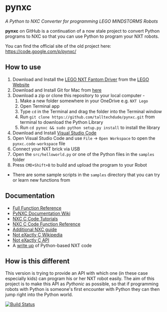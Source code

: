 pynxc
=====

*A Python to NXC Converter for programming LEGO MINDSTORMS Robots*

**pynxc** on GitHub is a continuation of a now stale project to convert Python
programs to NXC so that you can use Python to program your NXT robots.

You can find the official site of the old project here:
https://code.google.com/p/pynxc/

How to use
----------
1. Download and Install the [LEGO NXT Fantom Driver](https://www.lego.com/r/www/r/MINDSTORMS/-/media/franchises/mindstorms%202014/downloads/firmware%20and%20software/nxt%20software/nxt%20fantom%20drivers%20v120.zip) from the [LEGO Website](https://www.lego.com/en-us/mindstorms/downloads)
1. Download and Install Git for Mac from [here](https://git-scm.com/download/mac)
1. Download a zip or clone this repository to your local computer - 
   1.  Make a new folder somewhere in your OneDrive e.g. `NXT Lego`
   1. Open Terminal app
   1. Type `cd` in the Terminal and drag the folder into the Terminal window
   1. Run `git clone https://github.com/talltechdude/pynxc.git` from terminal to download the Python Library
   1. Run `cd pynxc && sudo python setup.py install` to install the library
1. Download and Install [Visual Studio Code](https://code.visualstudio.com/download)
1. Open Visual Studio Code and use `File` -> `Open Workspace` to open the `pynxc.code-workspace` file
1. Connect your NXT brick via USB
1. Open the `src/helloworld.py` or one of the Python files in the `samples` folder
1. Press `CMD+Shift+B` to build and upload the program to your Robot
* There are some sample scripts in the `samples` directory that you can try or learn new functions from

Documentation
-------------
* [Full Function Reference](http://bricxcc.sourceforge.net/nbc/nxcdoc/nxcapi/_n_x_c_defs_8h.html)
* [PyNXC Documentation Wiki](https://code.google.com/archive/p/pynxc/wikis/Documentation.wiki)
* [NXC C Code Tutorials](http://bricxcc.sourceforge.net/nbc/nxcdoc/NXC_tutorial.pdf)
* [NXC C Code Function Reference](http://bricxcc.sourceforge.net/nbc/nxcdoc/NXC_Guide.pdf)
* [Additional NXC guide](http://lego.itam.mx/misc/manuales/NXC/guide.pdf)
* [Not eXactly C Wikipedia](https://en.wikipedia.org/wiki/Not_eXactly_C)
* [Not eXactly C API](http://bricxcc.sourceforge.net/nbc/nxcdoc/nxcapi/index.html)
* A [write up](http://digitalcommons.bryant.edu/cgi/viewcontent.cgi?article=1017&context=sci_jou) of Python-based NXT code

How is this different
---------------------

This version is trying to provide an API with which one (in these case
especially kids) can program his or her NXT robot easily. The aim of this
project is to make this API as *Pythonic* as possible, so that if programming
robots with Python is someone's first encounter with Python they can then jump
right into the Python world.

[![Build Status](https://travis-ci.org/xlcteam/pynxc.png?branch=master)](https://travis-ci.org/xlcteam/pynxc)

